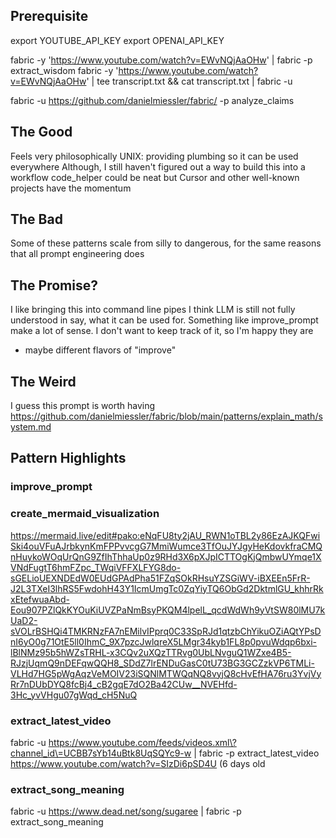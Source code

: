 ## Prerequisite
export YOUTUBE_API_KEY
export OPENAI_API_KEY

fabric -y 'https://www.youtube.com/watch?v=EWvNQjAaOHw' | fabric -p extract_wisdom
fabric -y 'https://www.youtube.com/watch?v=EWvNQjAaOHw' | tee transcript.txt && cat transcript.txt | fabric -u

fabric -u https://github.com/danielmiessler/fabric/ -p analyze_claims

## The Good
Feels very philosophically UNIX: providing plumbing so it can be used everywhere
Although, I still haven't figured out a way to build this into a workflow
code_helper could be neat but Cursor and other well-known projects have the momentum

## The Bad
Some of these patterns scale from silly to dangerous, for the same reasons that all prompt engineering does


## The Promise?
I like bringing this into command line pipes
I think LLM is still not fully understood in say, what it can be used for. Something like improve_prompt make a lot of sense.
I don't want to keep track of it, so I'm happy they are
- maybe different flavors of "improve"

## The Weird
I guess this prompt is worth having
https://github.com/danielmiessler/fabric/blob/main/patterns/explain_math/system.md

## Pattern Highlights
### improve_prompt

### create_mermaid_visualization
https://mermaid.live/edit#pako:eNqFU8ty2jAU_RWN1oTBL2y86EzAJKQFwiSki4ouVFuAJrbkynKmFPPvvcgG7MmiWumce3TfOuJYJgyHeKdovkfraCMQnHuykoWOqUrQnG9ZfIhThhaUp0z9RHd3X6pXJpICTTOgKjQmbwUYmqe1XVNdFugtT6hmFZpc_TWqiVFFXLFYG8do-sGELioUEXNDEdW0EUdGPAdPha51FZqSOkRHsuYZSGiWV-iBXEEn5FrR-J2L3TXeI3lhRS5FwdohH43Y1IcmUmgTc0ZqYiyTQ6ObGd2DktmlGU_khhrRkxEtefwuaAbd-Eou907PZlQkKYOuKiUVZPaNmBsyPKQM4lpelL_qcdWdWh9yVtSW80lMU7kUaD2-sVOLrBSHQi4TMKRNzFA7nEMilvIPprq0C33SpRJd1qtzbChYikuOZiAQtYPsDnI6yO0g71OtE5ll0IhmC_9X7pzcJwlqreX5LMgr34kyb1FL8p0pvuWdqp6bxi-lBlNMz95b5hWZsTRHL-x3CQv2uXQzTTRvg0UbLNvguQ1WZxe4B5-RJzjUqmQ9nDEFqwQQH8_SDdZ7lrENDuGasC0tU73BG3GCZzkVP6TMLi-VLHd7HG5pWgAqzVeMOIV23iSQNlMTWQqNQ8vyjQ8cHvEfHA76ru3YvjVyRr7nDUbDYQ8fcBj4_cB2gqE7dO2Ba42CUw__NVEHfd-3Hc_yvVHgu07gWqd_cH5NuQ

### extract_latest_video
fabric -u https://www.youtube.com/feeds/videos.xml\?channel_id\=UCBB7sYb14uBtk8UqSQYc9-w | fabric -p extract_latest_video
https://www.youtube.com/watch?v=SIzDi6pSD4U (6 days old

### extract_song_meaning
fabric -u https://www.dead.net/song/sugaree | fabric -p extract_song_meaning

